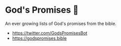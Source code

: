 # God's Promises 🙏

An ever growing lists of God's promises from the bible.

- https://twitter.com/GodsPromisesBot
- https://godspromises.bible
